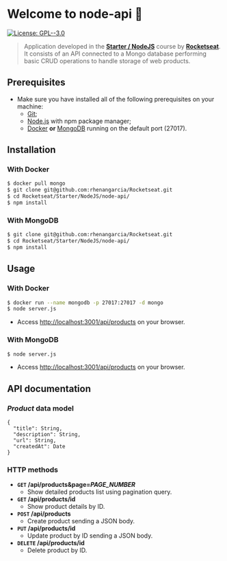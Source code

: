 # Welcome to node-api 👋
[![License: GPL--3.0](https://img.shields.io/badge/License-GPL--3.0-yellow.svg)](https://www.gnu.org/licenses/gpl-3.0.en.html)

> Application developed in the **[Starter / NodeJS](https://rocketseat.com.br/starter)** course by **[Rocketseat](https://rocketseat.com.br/)**.
> It consists of an API connected to a Mongo database performing basic CRUD operations to handle storage of web products.

## Prerequisites
* Make sure you have installed all of the following prerequisites on your machine:
  * [Git](https://git-scm.com/downloads);
  * [Node.js](https://nodejs.org/en/download/) with npm package manager;
  * [Docker](https://docs.docker.com/engine/install/) **or** [MongoDB](http://www.mongodb.org/downloads) running on the default port (27017).

## Installation
### With Docker
```sh
$ docker pull mongo
$ git clone git@github.com:rhenangarcia/Rocketseat.git
$ cd Rocketseat/Starter/NodeJS/node-api/
$ npm install
```

### With MongoDB
```sh
$ git clone git@github.com:rhenangarcia/Rocketseat.git
$ cd Rocketseat/Starter/NodeJS/node-api/
$ npm install
```

## Usage
### With Docker
```sh
$ docker run --name mongodb -p 27017:27017 -d mongo
$ node server.js
```
* Access [http://localhost:3001/api/products](http://localhost:3001/api/products) on your browser.

### With MongoDB
```sh
$ node server.js
```
* Access [http://localhost:3001/api/products](http://localhost:3001/api/products) on your browser.

## API documentation
### *Product* data model
```
{
  "title": String,
  "description": String,
  "url": String,
  "createdAt": Date
}
```

### HTTP methods
* **`GET` /api/products&page=*PAGE_NUMBER***
  * Show detailed products list using pagination query.
* **`GET` /api/products/id**
  * Show product details by ID.
* **`POST` /api/products**
  * Create product sending a JSON body.
* **`PUT` /api/products/id**
  * Update product by ID sending a JSON body.
* **`DELETE` /api/products/id**
  * Delete product by ID.
